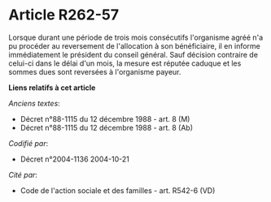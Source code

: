 # Article R262-57

Lorsque durant une période de trois mois consécutifs l'organisme agréé n'a pu procéder au reversement de l'allocation à son
bénéficiaire, il en informe immédiatement le président du conseil général. Sauf décision contraire de celui-ci dans le délai
d'un mois, la mesure est réputée caduque et les sommes dues sont reversées à l'organisme payeur.

**Liens relatifs à cet article**

_Anciens textes_:

  - Décret n°88-1115 du 12 décembre 1988 - art. 8 (M)
  - Décret n°88-1115 du 12 décembre 1988 - art. 8 (Ab)

_Codifié par_:

  - Décret n°2004-1136 2004-10-21

_Cité par_:

  - Code de l'action sociale et des familles - art. R542-6 (VD)

